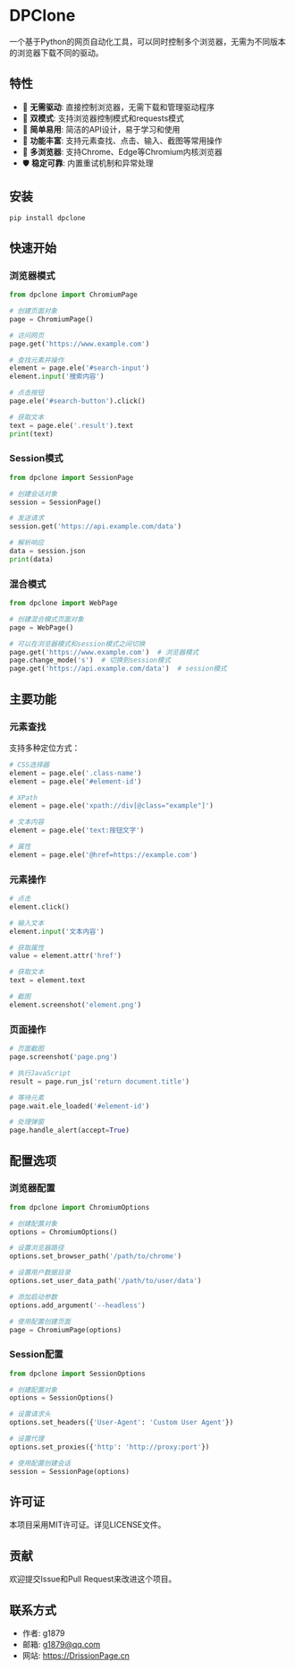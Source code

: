 # DPClone

一个基于Python的网页自动化工具，可以同时控制多个浏览器，无需为不同版本的浏览器下载不同的驱动。

## 特性

- 🚀 **无需驱动**: 直接控制浏览器，无需下载和管理驱动程序
- 🔄 **双模式**: 支持浏览器控制模式和requests模式
- 🎯 **简单易用**: 简洁的API设计，易于学习和使用
- 🔧 **功能丰富**: 支持元素查找、点击、输入、截图等常用操作
- 📱 **多浏览器**: 支持Chrome、Edge等Chromium内核浏览器
- 🛡️ **稳定可靠**: 内置重试机制和异常处理

## 安装

```bash
pip install dpclone
```

## 快速开始

### 浏览器模式

```python
from dpclone import ChromiumPage

# 创建页面对象
page = ChromiumPage()

# 访问网页
page.get('https://www.example.com')

# 查找元素并操作
element = page.ele('#search-input')
element.input('搜索内容')

# 点击按钮
page.ele('#search-button').click()

# 获取文本
text = page.ele('.result').text
print(text)
```

### Session模式

```python
from dpclone import SessionPage

# 创建会话对象
session = SessionPage()

# 发送请求
session.get('https://api.example.com/data')

# 解析响应
data = session.json
print(data)
```

### 混合模式

```python
from dpclone import WebPage

# 创建混合模式页面对象
page = WebPage()

# 可以在浏览器模式和session模式之间切换
page.get('https://www.example.com')  # 浏览器模式
page.change_mode('s')  # 切换到session模式
page.get('https://api.example.com/data')  # session模式
```

## 主要功能

### 元素查找

支持多种定位方式：

```python
# CSS选择器
element = page.ele('.class-name')
element = page.ele('#element-id')

# XPath
element = page.ele('xpath://div[@class="example"]')

# 文本内容
element = page.ele('text:按钮文字')

# 属性
element = page.ele('@href=https://example.com')
```

### 元素操作

```python
# 点击
element.click()

# 输入文本
element.input('文本内容')

# 获取属性
value = element.attr('href')

# 获取文本
text = element.text

# 截图
element.screenshot('element.png')
```

### 页面操作

```python
# 页面截图
page.screenshot('page.png')

# 执行JavaScript
result = page.run_js('return document.title')

# 等待元素
page.wait.ele_loaded('#element-id')

# 处理弹窗
page.handle_alert(accept=True)
```

## 配置选项

### 浏览器配置

```python
from dpclone import ChromiumOptions

# 创建配置对象
options = ChromiumOptions()

# 设置浏览器路径
options.set_browser_path('/path/to/chrome')

# 设置用户数据目录
options.set_user_data_path('/path/to/user/data')

# 添加启动参数
options.add_argument('--headless')

# 使用配置创建页面
page = ChromiumPage(options)
```

### Session配置

```python
from dpclone import SessionOptions

# 创建配置对象
options = SessionOptions()

# 设置请求头
options.set_headers({'User-Agent': 'Custom User Agent'})

# 设置代理
options.set_proxies({'http': 'http://proxy:port'})

# 使用配置创建会话
session = SessionPage(options)
```

## 许可证

本项目采用MIT许可证。详见LICENSE文件。

## 贡献

欢迎提交Issue和Pull Request来改进这个项目。

## 联系方式

- 作者: g1879
- 邮箱: g1879@qq.com
- 网站: https://DrissionPage.cn
